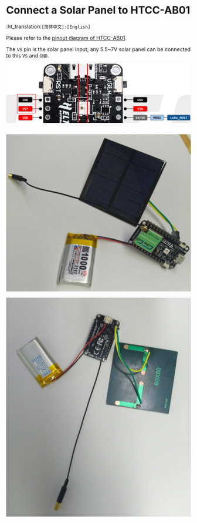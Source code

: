 # Connect a Solar Panel to HTCC-AB01
:ht_translation:`[简体中文]:[English]`

Please refer to the [pinout diagram of HTCC-AB01](https://resource.heltec.cn/download/CubeCell/HTCC-AB01/HTCC-AB01_PinoutDiagram.pdf).

The `VS` pin is the solar panel input, any 5.5~7V solar panel can be connected to this `VS` and `GND`.

![](img/solar_panel/03.png)

``` Note:: Solar panels can&#39;t be a power source for the whole system, so it must work with a chargeable Li-Po battery. The CubeCell HTCC-AB01 Dev-Board already integrated a battery and solar panel manage system on-board.

```

![](img/solar_panel/01.png)



![](img/solar_panel/02.png)